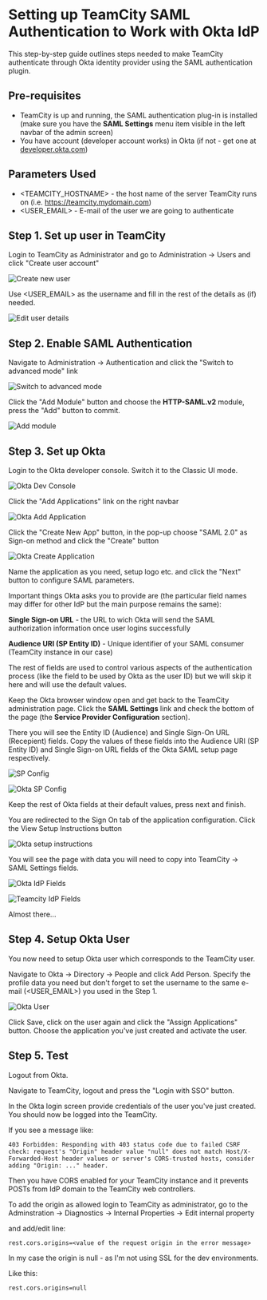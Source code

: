 # Setting up TeamCity SAML Authentication to Work with Okta IdP

This step-by-step guide outlines steps needed to make TeamCity authenticate through Okta identity provider using the SAML authentication plugin.

## Pre-requisites

* TeamCity is up and running, the SAML authentication plug-in is installed (make sure you have the **SAML Settings** menu item visible in the left navbar of the admin screen)
* You have account (developer account works) in Okta (if not - get one at [developer.okta.com](https://developer.okta.com))

## Parameters Used

* <TEAMCITY_HOSTNAME> - the host name of the server TeamCity runs on (i.e. https://teamcity.mydomain.com)
* <USER_EMAIL> - E-mail of the user we are going to authenticate 

## Step 1. Set up user in TeamCity

Login to TeamCity as Administrator and go to Administration -> Users and click "Create user account"

![Create new user](img/create_new_user.png)

Use <USER_EMAIL> as the username and fill in the rest of the details as (if) needed.

![Edit user details](img/user_details.png)

## Step 2. Enable SAML Authentication

Navigate to Administration -> Authentication and click the "Switch to advanced mode" link

![Switch to advanced mode](img/switch_to_advanced_mode.png)

Click the "Add Module" button and choose the **HTTP-SAML.v2** module, press the "Add" button to commit.

![Add module](img/add_module.png)

## Step 3. Set up Okta

Login to the Okta developer console. Switch it to the Classic UI mode.

![Okta Dev Console](img/okta_dev_console.png)

Click the "Add Applications" link on the right navbar

![Okta Add Application](img/okta_add_application.png)

Click the "Create New App" button, in the pop-up choose "SAML 2.0" as Sign-on method and click the "Create" button

![Okta Create Application](img/okta_create_new_saml_app.png)

Name the application as you need, setup logo etc. and click the "Next" button to configure SAML parameters.

Important things Okta asks you to provide are (the particular field names may differ for other IdP but the main purpose remains the same):

**Single Sign-on URL** - the URL to wich Okta will send the SAML authorization information once user logins successfully

**Audience URI (SP Entity ID)** - Unique identifier of your SAML consumer (TeamCity instance in our case)  

The rest of fields are used to control various aspects of the authentication process (like the field to be used by Okta as the user ID) but we will skip it here and will use the default values. 

Keep the Okta browser window open and get back to the TeamCity administration page. Click the **SAML Settings** link and check the bottom of the page (the **Service Provider Configuration** section).

There you will see the Entity ID (Audience) and Single Sign-On URL (Recepient) fields. 
Copy the values of these fields into the Audience URI (SP Entity ID) and Single Sign-on URL fields of the Okta SAML setup page respectively.

![SP Config](img/sp_config.png)

![Okta SP Config](img/okta_configure_sp.png) 

Keep the rest of Okta fields at their default values, press next and finish. 

You are redirected to the Sign On tab of the application configuration. Click the View Setup Instructions button

![Okta setup instructions](img/okta_setup_instructions.png)   

You will see the page with data you will need to copy into TeamCity -> SAML Settings fields.

![Okta IdP Fields](img/okta_idp_fields.png)

![Teamcity IdP Fields](img/teamcity_idp_field.png)

Almost there...

## Step 4. Setup Okta User

You now need to setup Okta user which corresponds to the TeamCity user.

Navigate to Okta -> Directory -> People and click Add Person. Specify the profile data you need but don't forget to set the username to the same e-mail (<USER_EMAIL>) you used in the Step 1. 

![Okta User](img/okta_user.png) 

Click Save, click on the user again and click the "Assign Applications" button.
Choose the application you've just created and activate the user.

## Step 5. Test

Logout from Okta.  

Navigate to TeamCity, logout and press the "Login with SSO" button. 

In the Okta login screen provide credentials of the user you've just created. You should now be logged into the TeamCity.

If you see a message like: 
```
403 Forbidden: Responding with 403 status code due to failed CSRF check: request's "Origin" header value "null" does not match Host/X-Forwarded-Host header values or server's CORS-trusted hosts, consider adding "Origin: ..." header.  
 ```

Then you have CORS enabled for your TeamCity instance and it prevents POSTs from IdP domain to the TeamCity web controllers. 

To add the origin as allowed login to TeamCity as administrator, go to the Adminstration -> Diagnostics -> Internal Properties -> Edit internal property

and add/edit line:

```
rest.cors.origins=<value of the request origin in the error message> 
```
In my case the origin is null - as I'm not using SSL for the dev environments.

Like this:
```
rest.cors.origins=null
```



 
  

